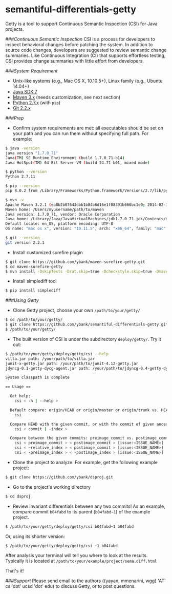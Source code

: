 # semantiful-differentials-getty

Getty is a tool to support Continuous Semantic Inspection (CSI) for Java projects.

###*Continuous Semantic Inspection*
CSI is a process for developers to inspect behavioral changes before patching the system. 
In addition to source code changes, developers are suggested to review semantic change summaries. 
Like Continuous Integration (CI) that supports effortless testing, CSI provides change summaries with little effort from developers.

###*System Requirement*
  * Unix-like systems (e.g., Mac OS X, 10.10.5+), Linux family (e.g., Ubuntu 14.04+)
  * [Java SDK 7](http://www.oracle.com/technetwork/java/javase/downloads/jdk7-downloads-1880260.html)
  * [Maven 3.x](https://maven.apache.org/) (needs customization, see next section)
  * [Python 2.7.x](https://www.python.org/) (with `pip`)
  * [Git 2.2.x](https://git-scm.com/)

###*Prep*
  * Confirm system requirements are met: all executables should be set on your path and you can run them without specifying full path. For example:
  
  ```bash
  $ java -version
  java version "1.7.0_71"
  Java(TM) SE Runtime Environment (build 1.7.0_71-b14)
  Java HotSpot(TM) 64-Bit Server VM (build 24.71-b01, mixed mode)
  
  $ python --version
  Python 2.7.11
  
  $ pip --version
  pip 8.0.2 from /Library/Frameworks/Python.framework/Versions/2.7/lib/python2.7/site-packages (python 2.7)
  
  $ mvn -v
  Apache Maven 3.2.1 (ea8b2b07643dbb1b84b6d16e1f08391b666bc1e9; 2014-02-14T09:37:52-08:00)
  Maven home: /Users/myusername/path/to/maven
  Java version: 1.7.0_71, vendor: Oracle Corporation
  Java home: /Library/Java/JavaVirtualMachines/jdk1.7.0_71.jdk/Contents/Home/jre
  Default locale: en_US, platform encoding: UTF-8
  OS name: "mac os x", version: "10.11.5", arch: "x86_64", family: "mac"
  
  $ git --version
  git version 2.2.1
  ```
  
  * Install customized surefire plugin
  
  ```bash
  $ git clone https://github.com/ybank/maven-surefire-getty.git
  $ cd maven-surefire-getty
  $ mvn install -DskipTests -Drat.skip=true -Dcheckstyle.skip=true -Dmaven.plugin.skip=true
  ```

  * Install simplediff tool

  ```bash
  $ pip install simplediff
  ```

###*Using Getty*
  * Clone Getty project, choose your own `/path/to/your/getty/`
  
  ```bash
  $ cd /path/to/your/getty/
  $ git clone https://github.com/ybank/semantiful-differentials-getty.git
  $ /path/to/your/getty/
  ```
  
  * The built version of CSI is under the subdirectory `deploy/getty/`. Try it out:
  
  ```bash
  $ /path/to/your/getty/deploy/getty/csi --help
  villa.jar path: /your/path/to/villa.jar
  junit-x-getty.jar path: /your/path/to/junit-4.12-getty.jar
  jdyncg-0.1-getty-dycg-agent.jar path: /your/path/to/jdyncg-0.4-getty-dycg-agent.jar
  
  System classpath is complete
  
  == Usage ==
  
  	Get help:
  	  csi < -h | --help >
  
  	Default compare: origin/HEAD or origin/master or origin/trunk vs. HEAD:
  	  csi
  
  	Compare HEAD with the given commit, or with the commit of given ancestor index:
  	  csi < commit | -index >
  
  	Compare between the given commits: preimage_commit vs. postimage_commit (give issue name optionally):
  	  csi < preimage_commit > < postimage_commit > [issue:<ISSUE_NAME>]
  	  csi < ~relative_index > < postimage_commit > [issue:<ISSUE_NAME>]
  	  csi < -preimage_index > < -postimage_index > [issue:<ISSUE_NAME>]
  ```

  * Clone the project to analyze. For example, get the following example project:
  
  ```bash
  $ git clone https://github.com/ybank/dsproj.git
  ```
  
  * Go to the project's working directory
  ```bash
  $ cd dsproj
  ```
  
  * Review invariant differentials between any two commits! As an example, compare commit `b04fabd` to its parent (`b04fabd~1`) of the example project.
  
  ```bash
  $ /path/to/your/getty/deploy/getty/csi b04fabd~1 b04fabd
  ```
  Or, using its shorter version:
  ```bash
  $ /path/to/your/getty/deploy/getty/csi ~1 b04fabd
  ```
  
  After analysis your terminal will tell you where to look at the results. 
  Typically it is located at `/path/to/your/example/project/sema.diff.html`
  
  That's it!
  
###*Support*
Please send email to the authors ({yayan, mmenarini, wgg} 'AT' cs 'dot' ucsd 'dot' edu) to discuss Getty, or to post questions.
